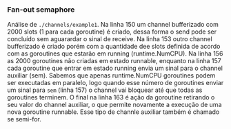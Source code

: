 ### Fan-out semaphore

Análise de `./channels/example1`. Na linha 150 um channel bufferizado com 2000 slots (1 para cada goroutine) é criado, dessa forma o send pode ser concluído sem aguarardar o sinal de receive.
Na linha 153 outro channel bufferizado é criado porém com a quantidade dee slots definida de acordo com as goroutines que estarão em running (runtime.NumCPU).
Na linha 156 as 2000 goroutines não criadas em estado runnable, enquanto na linha 157 cada goroutine que entrar em estado running envia um sinal para o channel auxiliar (sem).
Sabemos que apenas runtime.NumCPU goroutines podem ser executadas em paralelo, logo quando esse número de goroutines enviar um sinal para `sem` (linha 157) o channel vai bloquear até que todas as goroutines terminem. O final na linha 163 é ação da goroutine retirando o seu valor do channel auxiliar, o que permite novamente a execução de uma nova goroutine runnable.
Esse tipo de channle auxiliar também é chamado se semi-for.